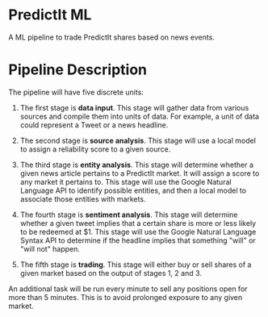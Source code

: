 # PredictIt ML

A ML pipeline to trade PredictIt shares based on news events.

# Pipeline Description

The pipeline will have five discrete units:

1. The first stage is **data input**.  This stage will gather data from various sources and compile them into units of data.  For example, a unit of data could represent a Tweet or a news headline.

2. The second stage is **source analysis**.  This stage will use a local model to assign a reliability score to a given source.

3. The third stage is **entity analysis**.  This stage will determine whether a given news article pertains to a PredictIt market.  It will assign a score to any market it pertains to.  This stage will use the Google Natural Language API to identify possible entities, and then a local model to associate those entities with markets.

4. The fourth stage is **sentiment analysis**.  This stage will determine whether a given tweet implies that a certain share is more or less likely to be redeemed at $1.  This stage will use the Google Natural Language Syntax API to determine if the headline implies that something "will" or "will not" happen. 

5. The fifth stage is **trading**.  This stage will either buy or sell shares of a given market based on the output of stages 1, 2 and 3.

An additional task will be run every minute to sell any positions open for more than 5 minutes.  This is to avoid prolonged exposure to any given market.
